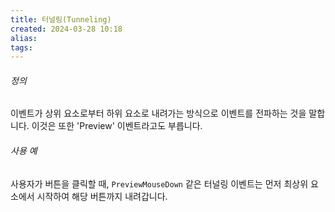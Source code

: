 ```yaml
---
title: 터널링(Tunneling)
created: 2024-03-28 10:18
alias:
tags:
---
```

###### 정의
이벤트가 상위 요소로부터 하위 요소로 
내려가는 방식으로 이벤트를 전파하는 것을 말합니다. 
이것은 또한 'Preview' 이벤트라고도 부릅니다.
###### 사용 예
사용자가 버튼을 클릭할 때, 
`PreviewMouseDown` 같은 터널링 이벤트는 
먼저 최상위 요소에서 시작하여 해당 버튼까지 내려갑니다.


